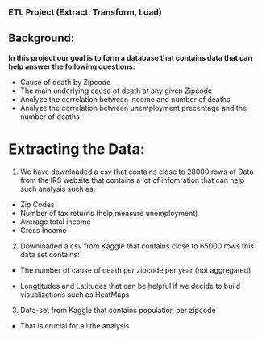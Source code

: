 ### ETL Project (Extract, Transform, Load)

## Background:

__In this project our goal is to form a database that contains data that can help answer the following questions:__
- Cause of death by Zipcode
- The main underlying cause of death at any given Zipcode
- Analyze the correlation between income and number of deaths
- Analyze the correlation between unemployment precentage and the number of deaths

# Extracting the Data:
1. We have downloaded a csv that contains close to 28000 rows of Data from the IRS website that contains a lot of infomration that can help such analysis such as:
  - Zip Codes
  - Number of tax returns (help measure unemployment)
  - Average total income
  - Gross Income
 
 2. Downloaded a csv from Kaggle that contains close to 65000 rows this data set contains:
   - The number of cause of death per zipcode per year (not aggregated)
   
   - Longtitudes and Latitudes that can be helpful if we decide to build visualizations such as HeatMaps
   
 3. Data-set from Kaggle that contains population per zipcode
   - That is crucial for all the analysis
